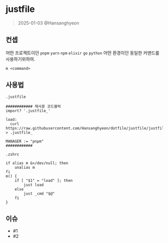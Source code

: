 # justfile

> 2025-01-03 @Hansanghyeon

## 컨셉

어떤 프로젝트이던 `pnpm` `yarn` `npm` `elixir` `go` `python` 어떤 환경이던 동일한 커맨드를 사용하기위하여.

`m <command>`


## 사용법

`.justfile`

```
############ 재사용 코드블럭
import? '.justfile_'

load:
  curl https://raw.githubusercontent.com/Hansanghyeon/dotfile/justfile/justfile > .justfile_

MANAGER := "pnpm"
############
```

`.zshrc`

```
if alias m &>/dev/null; then
    unalias m
fi
m() {
    if [ "$1" = "load" ]; then
        just load
    else
        just _cmd "$@"
    fi
}
```

## 이슈

- #1
- #2
